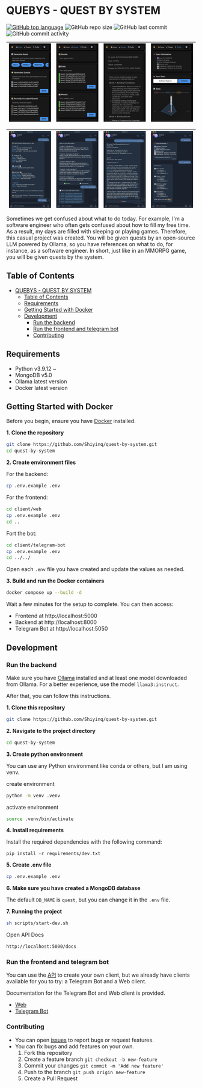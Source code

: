 # QUEBYS - QUEST BY SYSTEM
[![GitHub top language](https://img.shields.io/github/languages/top/Shiyinq/quest-by-system)](https://github.com/Shiyinq/quest-by-system)
![GitHub repo size](https://img.shields.io/github/repo-size/Shiyinq/quest-by-system)
![GitHub last commit](https://img.shields.io/github/last-commit/Shiyinq/quest-by-system)
![GitHub commit activity](https://img.shields.io/github/commit-activity/w/Shiyinq/quest-by-system)


| ![Home](docs/images/web/home.png) | ![Quests](docs/images/web/quests.png) | ![Detail Quest](docs/images/web/detail.png) | ![Profile](docs/images/web/profile.png) |
|:---:|:---:|:---:|:---:|

| ![Home](docs/images/bot/menu.png) | ![Quests](docs/images/bot/generated.png) | ![Detail Quest](docs/images/bot/detail.png) | ![Profile](docs/images/bot/profile.png) |
|:---:|:---:|:---:|:---:|

Sometimes we get confused about what to do today. For example, I'm a software engineer who often gets confused about how to fill my free time. As a result, my days are filled with sleeping or playing games. Therefore, this casual project was created. You will be given quests by an open-source LLM powered by Ollama, so you have references on what to do, for instance, as a software engineer. In short, just like in an MMORPG game, you will be given quests by the system.

## Table of Contents
- [QUEBYS - QUEST BY SYSTEM](#quebys---quest-by-system)
  - [Table of Contents](#table-of-contents)
  - [Requirements](#requirements)
  - [Getting Started with Docker](#getting-started-with-docker)
  - [Development](#development)
    - [Run the backend](#run-the-backend)
    - [Run the frontend and telegram bot](#run-the-frontend-and-telegram-bot)
    - [Contributing](#contributing)


## Requirements
- Python v3.9.12 ~
- MongoDB  v5.0
- Ollama latest version
- Docker latest version

## Getting Started with Docker

Before you begin, ensure you have [Docker](https://docs.docker.com/engine/install/) installed.

**1. Clone the repository**
```bash
git clone https://github.com/Shiyinq/quest-by-system.git
cd quest-by-system
```

**2. Create environment files**

For the backend:
```bash
cp .env.example .env
```

For the frontend:
```bash
cd client/web
cp .env.example .env
cd ..
```

Fort the bot:
```bash
cd client/telegram-bot
cp .env.example .env
cd ../../
```

Open each `.env` file you have created and update the values as needed.

**3. Build and run the Docker containers**
```bash
docker compose up --build -d
```
Wait a few minutes for the setup to complete. You can then access:
- Frontend at http://localhost:5000
- Backend at http://localhost:8000
- Telegram Bot at http://localhost:5050

## Development
### Run the backend
Make sure you have [Ollama](https://ollama.com/)  installed and at least one model downloaded from Ollama. For a better experience, use the model `llama3:instruct`.

After that, you can follow this instructions.

**1. Clone this repository**
```bash
git clone https://github.com/Shiyinq/quest-by-system.git
```
**2. Navigate to the project directory**
```bash
cd quest-by-system
```
**3. Create python environment**

You can use any Python environment like conda or others, but I am using venv.

create environment
```bash
python -m venv .venv
```
activate environment
```bash
source .venv/bin/activate
```
**4. Install requirements**

Install the required dependencies with the following command:

```
pip install -r requirements/dev.txt
```
**5. Create .env file**
```bash
cp .env.example .env
```
**6. Make sure you have created a MongoDB database** 

The default `DB_NAME` is `quest`, but you can change it in the `.env` file.

**7. Running the project**
```bash
sh scripts/start-dev.sh  
```
Open API Docs
 ```bash
 http://localhost:5000/docs
 ```

### Run the frontend and telegram bot
You can use the [API](http://localhost:5000/docs) to create your own client, but we already have clients available for you to try: a Telegram Bot and a Web client.

Documentation for the Telegram Bot and Web client is provided.
- [Web](./client/web/README.md)
- [Telegram Bot](./client/telegram-bot/README.md)

### Contributing
- You can open [issues](https://github.com/Shiyinq/quest-by-system/issues) to report bugs or request features.
- You can fix bugs and add features on your own.
  1. Fork this repository
  2. Create a feature branch `git checkout -b new-feature`
  3. Commit your changes `git commit -m 'Add new feature'`
  4. Push to the branch `git push origin new-feature`
  5. Create a Pull Request
   